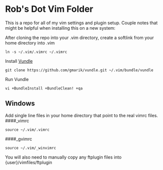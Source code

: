 # Rob's Dot Vim Folder

This is a repo for all of my vim settings and plugin setup. Couple notes that might be helpful when installing this on a new system:

After cloning the repo into your .vim directory, create a softlink from your home directory into .vim
```
ln -s ~/.vim/.vimrc ~/.vimrc
```

Install [Vundle](https://github.com/gmarik/vundle)
```
git clone https://github.com/gmarik/vundle.git ~/.vim/bundle/vundle
```

Run Vundle
```
vi +BundleInstall +BundleClean! +qa
```

## Windows

Add single line files in your home directory that point to the real vimrc files.
####_vimrc
```
source ~/.vim/.vimrc
```
####_gvimrc
```
source ~/.vim/_winvimrc
```

You will also need to manually copy any ftplugin files into {user}/vimfiles/ftplugin
